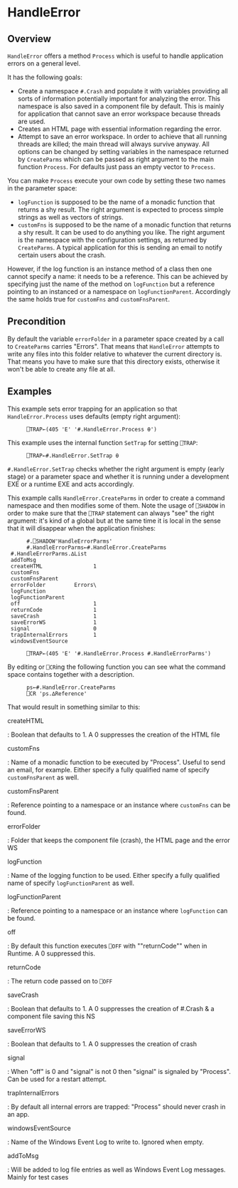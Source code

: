 # HandleError


## Overview 

`HandleError` offers a method `Process` which is useful to handle application errors on a general level.

It has the following goals:

 * Create a namespace `#.Crash` and populate it with variables providing all sorts of information potentially important for analyzing the error. This namespace is also saved in a component file by default. This is mainly for application that cannot save an error workspace because threads are used.
 * Creates an HTML page with essential information regarding the error.
 * Attempt to save an error workspace. In order to achieve that all running threads are killed; the main thread will always survive anyway. All options can be changed by setting variables in the namespace returned by `CreateParms` which can be passed as right argument to the main function `Process`. For defaults just pass an empty vector to `Process`. 

You can make `Process` execute your own code by setting these two names in the parameter space:

 * `logFunction` is supposed to be the name of a monadic function that returns a shy result. The right argument is expected to process simple strings as well as vectors of strings.
 * `customFns` is supposed to  be the name of a monadic function that returns a shy result. It can be used to do anything you like. The right argument is the namespace with the configuration settings, as returned by `CreateParms`. A typical application for this is sending an email to notify certain users  about the crash.

However, if the log function is an instance method of a class then one cannot specify a name: it needs to be a reference. This can be achieved by specifying just the name of the method on `logFunction` but a reference pointing to an instanced or a namespace on `logFunctionParent`. Accordingly the same holds true for `customFns` and `customFnsParent`.

## Precondition 

By default the variable `errorFolder` in a parameter space created by a call to `CreateParms` carries "Errors\". That means that `HandleError` attempts to write any files into this folder relative to whatever the current directory is. That means you have to make sure that this directory exists, otherwise it won't be able to create any file at all.

## Examples 

This example sets error trapping for an application so that `HandleError.Process` uses defaults (empty right argument): 
```
      ⎕TRAP←(405 'E' '#.HandleError.Process ⍬')
```

This example uses the internal function `SetTrap` for setting `⎕TRAP`:
```
      ⎕TRAP←#.HandleError.SetTrap ⍬
```

`#.HandleError.SetTrap` checks whether the right argument is empty (early stage) or a parameter space and whether it is running under a development EXE or a runtime EXE and acts accordingly.

This example calls `HandleError.CreateParms` in order to create a command namespace and then modifies some of them. Note the usage of `⎕SHADOW` in order to make sure that the `⎕TRAP` statement can always "see" the right argument: it's kind of a global but at the same time it is local in the sense that it will disappear when the application finishes:

```
      #.⎕SHADOW'HandleErrorParms'
      #.HandleErrorParms←#.HandleError.CreateParms
 #.HandleErrorParms.∆List
 addToMsg                    
 createHTML                1 
 customFns                   
 customFnsParent
 errorFolder         Errors\ 
 logFunction                 
 logFunctionParent                 
 off                       1 
 returnCode                1 
 saveCrash                 1 
 saveErrorWS               1 
 signal                    0 
 trapInternalErrors        1 
 windowsEventSource          

      ⎕TRAP←(405 'E' '#.HandleError.Process #.HandleErrorParms')
```

By editing or `⎕CR`ing the following function you can see what the command space contains together with a description.

```
      ps←#.HandleError.CreateParms
      ⎕CR 'ps.∆Reference'
```

That would result in something similar to this:

createHTML

: Boolean that defaults to 1. A 0 suppresses the creation of the HTML file

customFns 

: Name of a monadic function to be executed by "Process". Useful to send an email, for example. Either specify a fully qualified name of specify `customFnsParent` as well.

customFnsParent 

: Reference pointing to a namespace or an instance where `customFns` can be found.

errorFolder 

: Folder that keeps the component file (crash), the HTML page and the error WS

logFunction

: Name of the logging function to be used. Either specify a fully qualified name of specify `logFunctionParent` as well.

logFunctionParent 

: Reference pointing to a namespace or an instance where `logFunction` can be found.

off 

: By default this function executes `⎕OFF` with ""returnCode"" when in Runtime.  A 0 suppressed this.

returnCode

: The return code passed on to `⎕OFF`

saveCrash

: Boolean that defaults to 1. A 0 suppresses the creation of #.Crash & a  component file saving this NS

saveErrorWS 

: Boolean that defaults to 1. A 0 suppresses the creation of crash
 
signal

: When "off" is 0 and "signal" is not 0 then "signal" is signaled by "Process". Can be used for a restart attempt.

trapInternalErrors

: By default all internal errors are trapped: "Process" should never crash in  an app.

windowsEventSource

: Name of the Windows Event Log to write to. Ignored when empty.

addToMsg 

:      Will be added to log file entries as well as Windows Event Log messages. Mainly for test cases